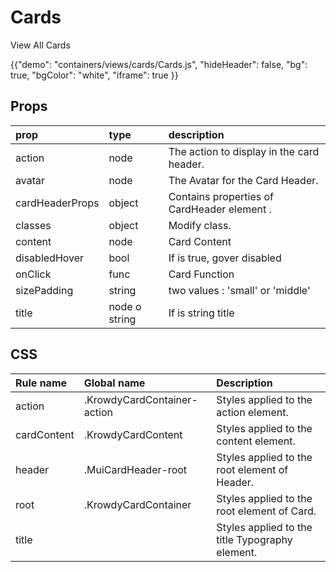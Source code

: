 # Cards 

<p class="description">View All Cards </p>

{{"demo": "containers/views/cards/Cards.js", "hideHeader": false, "bg": true, "bgColor": "white", "iframe": true }}

<h2> Props </h2>

| prop             | type    | description                 |
| :----------------|:--------| :---------------------------|
| action           | node    | The action to display in the card header.|
| avatar      | node  | The Avatar for the Card Header.  |
| cardHeaderProps   | object  | Contains properties of CardHeader element . |
| classes  | object  | Modify class.   |
| content | node  | Card Content  |
| disabledHover | bool  |  If is true,  gover disabled |
| onClick | func  | Card Function |
| sizePadding   | string  |  two values : 'small' or 'middle'   |  
| title   | node o string  |  If is string title     | 


<h2> CSS </h2>


| Rule name   | Global name | Description             |
| :-----------|:--------| :---------------------------|
| action |  .KrowdyCardContainer-action   | Styles applied to the action element.|
| cardContent |  .KrowdyCardContent  | Styles applied to the content element.|
| header      |  .MuiCardHeader-root | Styles applied to the root element of Header.  |
| root | .KrowdyCardContainer   |   Styles applied to the root element of Card.|
| title   |   | Styles applied to the title Typography element.|
